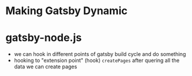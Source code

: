 # Making Gatsby Dynamic 

# gatsby-node.js
- we can hook in different points of gatsby build cycle and do something 
- hooking to "extension point" (hook) `createPages` after quering all the data we can create pages 
